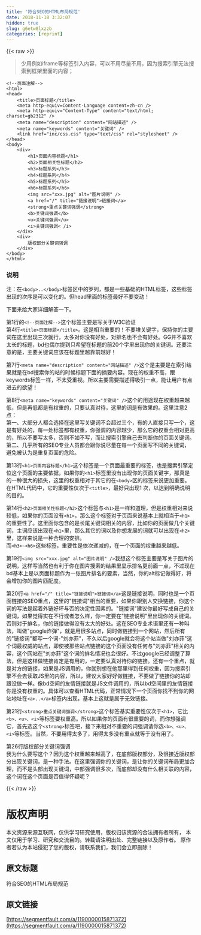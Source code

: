 ```yaml
---
title: '符合SEO的HTML布局规范' 
date: 2018-11-18 3:32:07
hidden: true
slug: g6etw8lxzzb
categories: [reprint]
---
```


{{< raw >}}
<blockquote>&#x5C11;&#x7528;&#x4F8B;&#x5982;iframe&#x7B49;&#x6807;&#x7B7E;&#x5F15;&#x5165;&#x5185;&#x5BB9;&#xFF0C;&#x53EF;&#x4EE5;&#x4E0D;&#x7528;&#x5C3D;&#x91CF;&#x4E0D;&#x7528;&#xFF0C;&#x56E0;&#x4E3A;&#x641C;&#x7D22;&#x5F15;&#x64CE;&#x65E0;&#x6CD5;&#x641C;&#x7D22;&#x5230;&#x6846;&#x67B6;&#x91CC;&#x9762;&#x7684;&#x5185;&#x5BB9;&#xFF1B;</blockquote><div class="widget-codetool" style="display:none"><div class="widget-codetool--inner"><span class="selectCode code-tool" data-toggle="tooltip" data-placement="top" title="" data-original-title="&#x5168;&#x9009;"></span> <span type="button" class="copyCode code-tool" data-toggle="tooltip" data-placement="top" data-clipboard-text="&lt;!--&#x9875;&#x9762;&#x6CE8;&#x89E3;--&gt;
&lt;html&gt;
&lt;head&gt;
    &lt;title&gt;&#x9875;&#x9762;&#x6807;&#x9898;&lt;/title&gt;
    &lt;meta http-equiv=Content-Language content=zh-cn /&gt;
    &lt;meta http-equiv=&quot;Content-Type&quot; content=&quot;text/html; charset=gb2312&quot; /&gt;
    &lt;meta name=&quot;description&quot; content=&quot;&#x7F51;&#x7AD9;&#x63CF;&#x8FF0;&quot; /&gt;
    &lt;meta name=&quot;keywords&quot; content=&quot;&#x5173;&#x952E;&#x8BCD;&quot; /&gt;
    &lt;link href=&quot;inc/css.css&quot; type=&quot;text/css&quot; rel=&quot;stylesheet&quot; /&gt;
&lt;/head&gt;
&lt;body&gt;
    &lt;div&gt;
        &lt;h1&gt;&#x9875;&#x9762;&#x5185;&#x5BB9;&#x6807;&#x9898;&lt;/h1&gt;
        &lt;h2&gt;&#x9875;&#x9762;&#x76F8;&#x5173;&#x6027;&#x6807;&#x9898;&lt;/h2&gt;
        &lt;h3&gt;&#x6807;&#x9898;&#x7CFB;&#x5217;&lt;/h3&gt;
        &lt;h4&gt;&#x6807;&#x9898;&#x7CFB;&#x5217;&lt;/h4&gt;
        &lt;h5&gt;&#x6807;&#x9898;&#x7CFB;&#x5217;&lt;/h5&gt;
        &lt;h6&gt;&#x6807;&#x9898;&#x7CFB;&#x5217;&lt;/h6&gt;
        &lt;img src=&quot;xxx.jpg&quot; alt=&quot;&#x56FE;&#x7247;&#x8BF4;&#x660E;&quot; /&gt;
        &lt;a href=&quot;/&quot; title=&quot;&#x94FE;&#x63A5;&#x8BF4;&#x660E;&quot;&gt;&#x94FE;&#x63A5;&#x8BCD;&lt;/a&gt;
        &lt;strong&gt;&#x91CD;&#x70B9;&#x5173;&#x952E;&#x8BCD;&#x5F3A;&#x8C03;&lt;/strong&gt;
        &lt;b&gt;&#x5173;&#x952E;&#x8BCD;&#x5F3A;&#x8C03;&lt;/b&gt;
        &lt;u&gt;&#x5173;&#x952E;&#x8BCD;&#x5F3A;&#x8C03;&lt;/u&gt;
        &lt;i&gt;&#x5173;&#x952E;&#x8BCD;&#x5F3A;&#x8C03;&lt; /i&gt;
    &lt;/div&gt;
    &lt;div&gt;
        &#x7248;&#x6743;&#x90E8;&#x5206;&#x5173;&#x952E;&#x8BCD;&#x5F3A;&#x8C03;
    &lt;/div&gt;
&lt;/body&gt;
&lt;/html&gt;" title="" data-original-title="&#x590D;&#x5236;"></span> <span type="button" class="saveToNote code-tool" data-toggle="tooltip" data-placement="top" title="" data-original-title="&#x653E;&#x8FDB;&#x7B14;&#x8BB0;"></span></div></div><pre class="xml hljs"><code class="html"><span class="hljs-comment">&lt;!--&#x9875;&#x9762;&#x6CE8;&#x89E3;--&gt;</span>
<span class="hljs-tag">&lt;<span class="hljs-name">html</span>&gt;</span>
<span class="hljs-tag">&lt;<span class="hljs-name">head</span>&gt;</span>
    <span class="hljs-tag">&lt;<span class="hljs-name">title</span>&gt;</span>&#x9875;&#x9762;&#x6807;&#x9898;<span class="hljs-tag">&lt;/<span class="hljs-name">title</span>&gt;</span>
    <span class="hljs-tag">&lt;<span class="hljs-name">meta</span> <span class="hljs-attr">http-equiv</span>=<span class="hljs-string">Content-Language</span> <span class="hljs-attr">content</span>=<span class="hljs-string">zh-cn</span> /&gt;</span>
    <span class="hljs-tag">&lt;<span class="hljs-name">meta</span> <span class="hljs-attr">http-equiv</span>=<span class="hljs-string">&quot;Content-Type&quot;</span> <span class="hljs-attr">content</span>=<span class="hljs-string">&quot;text/html; charset=gb2312&quot;</span> /&gt;</span>
    <span class="hljs-tag">&lt;<span class="hljs-name">meta</span> <span class="hljs-attr">name</span>=<span class="hljs-string">&quot;description&quot;</span> <span class="hljs-attr">content</span>=<span class="hljs-string">&quot;&#x7F51;&#x7AD9;&#x63CF;&#x8FF0;&quot;</span> /&gt;</span>
    <span class="hljs-tag">&lt;<span class="hljs-name">meta</span> <span class="hljs-attr">name</span>=<span class="hljs-string">&quot;keywords&quot;</span> <span class="hljs-attr">content</span>=<span class="hljs-string">&quot;&#x5173;&#x952E;&#x8BCD;&quot;</span> /&gt;</span>
    <span class="hljs-tag">&lt;<span class="hljs-name">link</span> <span class="hljs-attr">href</span>=<span class="hljs-string">&quot;inc/css.css&quot;</span> <span class="hljs-attr">type</span>=<span class="hljs-string">&quot;text/css&quot;</span> <span class="hljs-attr">rel</span>=<span class="hljs-string">&quot;stylesheet&quot;</span> /&gt;</span>
<span class="hljs-tag">&lt;/<span class="hljs-name">head</span>&gt;</span>
<span class="hljs-tag">&lt;<span class="hljs-name">body</span>&gt;</span>
    <span class="hljs-tag">&lt;<span class="hljs-name">div</span>&gt;</span>
        <span class="hljs-tag">&lt;<span class="hljs-name">h1</span>&gt;</span>&#x9875;&#x9762;&#x5185;&#x5BB9;&#x6807;&#x9898;<span class="hljs-tag">&lt;/<span class="hljs-name">h1</span>&gt;</span>
        <span class="hljs-tag">&lt;<span class="hljs-name">h2</span>&gt;</span>&#x9875;&#x9762;&#x76F8;&#x5173;&#x6027;&#x6807;&#x9898;<span class="hljs-tag">&lt;/<span class="hljs-name">h2</span>&gt;</span>
        <span class="hljs-tag">&lt;<span class="hljs-name">h3</span>&gt;</span>&#x6807;&#x9898;&#x7CFB;&#x5217;<span class="hljs-tag">&lt;/<span class="hljs-name">h3</span>&gt;</span>
        <span class="hljs-tag">&lt;<span class="hljs-name">h4</span>&gt;</span>&#x6807;&#x9898;&#x7CFB;&#x5217;<span class="hljs-tag">&lt;/<span class="hljs-name">h4</span>&gt;</span>
        <span class="hljs-tag">&lt;<span class="hljs-name">h5</span>&gt;</span>&#x6807;&#x9898;&#x7CFB;&#x5217;<span class="hljs-tag">&lt;/<span class="hljs-name">h5</span>&gt;</span>
        <span class="hljs-tag">&lt;<span class="hljs-name">h6</span>&gt;</span>&#x6807;&#x9898;&#x7CFB;&#x5217;<span class="hljs-tag">&lt;/<span class="hljs-name">h6</span>&gt;</span>
        <span class="hljs-tag">&lt;<span class="hljs-name">img</span> <span class="hljs-attr">src</span>=<span class="hljs-string">&quot;xxx.jpg&quot;</span> <span class="hljs-attr">alt</span>=<span class="hljs-string">&quot;&#x56FE;&#x7247;&#x8BF4;&#x660E;&quot;</span> /&gt;</span>
        <span class="hljs-tag">&lt;<span class="hljs-name">a</span> <span class="hljs-attr">href</span>=<span class="hljs-string">&quot;/&quot;</span> <span class="hljs-attr">title</span>=<span class="hljs-string">&quot;&#x94FE;&#x63A5;&#x8BF4;&#x660E;&quot;</span>&gt;</span>&#x94FE;&#x63A5;&#x8BCD;<span class="hljs-tag">&lt;/<span class="hljs-name">a</span>&gt;</span>
        <span class="hljs-tag">&lt;<span class="hljs-name">strong</span>&gt;</span>&#x91CD;&#x70B9;&#x5173;&#x952E;&#x8BCD;&#x5F3A;&#x8C03;<span class="hljs-tag">&lt;/<span class="hljs-name">strong</span>&gt;</span>
        <span class="hljs-tag">&lt;<span class="hljs-name">b</span>&gt;</span>&#x5173;&#x952E;&#x8BCD;&#x5F3A;&#x8C03;<span class="hljs-tag">&lt;/<span class="hljs-name">b</span>&gt;</span>
        <span class="hljs-tag">&lt;<span class="hljs-name">u</span>&gt;</span>&#x5173;&#x952E;&#x8BCD;&#x5F3A;&#x8C03;<span class="hljs-tag">&lt;/<span class="hljs-name">u</span>&gt;</span>
        <span class="hljs-tag">&lt;<span class="hljs-name">i</span>&gt;</span>&#x5173;&#x952E;&#x8BCD;&#x5F3A;&#x8C03;<span class="hljs-tag">&lt; /<span class="hljs-attr">i</span>&gt;</span>
    <span class="hljs-tag">&lt;/<span class="hljs-name">div</span>&gt;</span>
    <span class="hljs-tag">&lt;<span class="hljs-name">div</span>&gt;</span>
        &#x7248;&#x6743;&#x90E8;&#x5206;&#x5173;&#x952E;&#x8BCD;&#x5F3A;&#x8C03;
    <span class="hljs-tag">&lt;/<span class="hljs-name">div</span>&gt;</span>
<span class="hljs-tag">&lt;/<span class="hljs-name">body</span>&gt;</span>
<span class="hljs-tag">&lt;/<span class="hljs-name">html</span>&gt;</span></code></pre><h3 id="articleHeader0">&#x8BF4;&#x660E;</h3><p>&#x6CE8;&#xFF1A;&#x5728;<code>&lt;body&gt;..&lt;/body&gt;</code>&#x6807;&#x7B7E;&#x533A;&#x4E2D;&#x7684;&#x7F57;&#x5217;&#xFF0C;&#x90FD;&#x662F;&#x4E00;&#x4E9B;&#x57FA;&#x7840;&#x7684;HTML&#x6807;&#x7B7E;&#xFF0C;&#x8FD9;&#x4E9B;&#x6807;&#x7B7E;&#x51FA;&#x73B0;&#x7684;&#x6B21;&#x5E8F;&#x662F;&#x53EF;&#x4EE5;&#x53D8;&#x5316;&#x7684;&#x3002;&#x4F46;head&#x91CC;&#x9762;&#x7684;&#x6807;&#x7B7E;&#x6700;&#x597D;&#x4E0D;&#x8981;&#x53D8;&#x52A8;&#xFF01;</p><p>&#x4E0B;&#x9762;&#x6765;&#x7ED9;&#x5927;&#x5BB6;&#x8BE6;&#x7EC6;&#x89E3;&#x7B54;&#x4E00;&#x4E0B;&#x3002;</p><p>&#x7B2C;1&#x884C;&#x7684;<code>&lt;!--&#x9875;&#x9762;&#x6CE8;&#x89E3;--&gt;</code>&#x8FD9;&#x4E2A;&#x6807;&#x7B7E;&#x4E3B;&#x8981;&#x662F;&#x5199;&#x5173;&#x4E8E;W3C&#x9A8C;&#x8BC1;<br>&#x7B2C;4&#x884C;<code>&lt;title&gt;&#x9875;&#x9762;&#x6807;&#x9898;&lt;/title&gt;</code>&#x3002;&#x8FD9;&#x662F;&#x76F8;&#x5F53;&#x91CD;&#x8981;&#x7684;&#xFF01;&#x4E0D;&#x8981;&#x5806;&#x5173;&#x952E;&#x5B57;&#xFF0C;&#x4FDD;&#x6301;&#x4F60;&#x7684;&#x4E3B;&#x8981;&#x8BCD;&#x5728;&#x8FD9;&#x91CC;&#x51FA;&#x73B0;&#x4E09;&#x6B21;&#x5C31;&#x884C;&#xFF0C;&#x592A;&#x591A;&#x5BF9;&#x4F60;&#x6CA1;&#x6709;&#x597D;&#x5904;&#xFF0C;&#x5BF9;&#x6392;&#x540D;&#x4E5F;&#x4E0D;&#x4F1A;&#x6709;&#x597D;&#x5904;&#x3002;GG&#x5E76;&#x4E0D;&#x559C;&#x6B22;&#x592A;&#x957F;&#x7684;&#x6807;&#x9898;&#xFF0C;bd&#x4E5F;&#x5076;&#x5C14;&#x63D0;&#x5230;&#x53EA;&#x5E0C;&#x671B;&#x5728;&#x6807;&#x9898;&#x7684;&#x524D;20&#x4E2A;&#x5B57;&#x91CC;&#x51FA;&#x73B0;&#x4F60;&#x7684;&#x5173;&#x952E;&#x8BCD;&#x3002;&#x8FD8;&#x8981;&#x6CE8;&#x610F;&#x7684;&#x662F;&#xFF0C;&#x4E3B;&#x8981;&#x5173;&#x952E;&#x8BCD;&#x5E94;&#x8BE5;&#x5728;&#x6807;&#x9898;&#x91CC;&#x8D8A;&#x9760;&#x524D;&#x8D8A;&#x597D;&#xFF01;</p><p>&#x7B2C;7&#x884C;<code>&lt;meta name=&quot;description&quot; content=&quot;&#x7F51;&#x7AD9;&#x63CF;&#x8FF0;&quot; /&gt;</code>&#x8FD9;&#x4E2A;&#x662F;&#x4E3B;&#x8981;&#x662F;&#x5728;&#x7D22;&#x5F15;&#x7ED3;&#x679C;&#x5C31;&#x662F;&#x5728;bd&#x641C;&#x7D22;&#x4F60;&#x7684;&#x7AD9;&#x7684;&#x65F6;&#x5019;&#x6807;&#x9898;&#x4E0B;&#x9762;&#x7684;&#x6458;&#x8981;&#x5185;&#x5BB9;&#x3002;&#x73B0;&#x5728;&#x7684;&#x6743;&#x91CD;&#x4E0D;&#x9AD8;&#xFF0C;&#x8DDF; keywords&#x6807;&#x7B7E;&#x4E00;&#x6837;&#xFF0C;&#x4E0D;&#x592A;&#x53D7;&#x91CD;&#x89C6;&#x3002;&#x6240;&#x4EE5;&#x4E3B;&#x8981;&#x9700;&#x8981;&#x63CF;&#x8FF0;&#x5F97;&#x5438;&#x5F15;&#x4E00;&#x70B9;&#xFF0C;&#x80FD;&#x8BA9;&#x7528;&#x6237;&#x6709;&#x70B9;&#x8FDB;&#x53BB;&#x7684;&#x6B32;&#x671B;&#xFF01;</p><p>&#x7B2C;8&#x884C;<code>&lt;meta name=&quot;keywords&quot; content=&quot;&#x5173;&#x952E;&#x8BCD;&quot; /&gt;</code>&#x8FD9;&#x4E2A;&#x7684;&#x7528;&#x9014;&#x73B0;&#x5728;&#x6743;&#x91CD;&#x8D8A;&#x6765;&#x8D8A;&#x4F4E;&#xFF0C;&#x4F46;&#x662F;&#x518D;&#x4F4E;&#x90FD;&#x662F;&#x6709;&#x6743;&#x91CD;&#x7684;&#xFF0C;&#x53EA;&#x8981;&#x8BA4;&#x771F;&#x5BF9;&#x5F85;&#xFF0C;&#x8FD9;&#x91CC;&#x7684;&#x8BCD;&#x662F;&#x6709;&#x6548;&#x679C;&#x7684;&#x3002;&#x8FD9;&#x91CC;&#x6CE8;&#x610F;2&#x70B9;&#xFF1A;<br>&#x7B2C;&#x4E00;&#x3001;&#x5927;&#x90E8;&#x5206;&#x4EBA;&#x90FD;&#x4F1A;&#x9009;&#x62E9;&#x5728;&#x8FD9;&#x91CC;&#x5199;&#x5173;&#x952E;&#x8BCD;&#x4E0D;&#x4F1A;&#x8D85;&#x8FC7;&#x4E09;&#x4E2A;&#xFF0C;&#x6709;&#x7684;&#x4EBA;&#x76F4;&#x63A5;&#x53EA;&#x5199;&#x4E00;&#x4E2A;&#xFF0C;&#x8FD9;&#x662F;&#x6709;&#x597D;&#x5904;&#x7684;&#xFF0C;&#x6BCF;&#x4E00;&#x5904;&#x6807;&#x7B7E;&#x90FD;&#x6709;&#x6743;&#x91CD;&#xFF0C;&#x4F60;&#x5F3A;&#x8C03;&#x7684;&#x5185;&#x5BB9;&#x8D8A;&#x5C11;&#xFF0C;&#x90A3;&#x4E48;&#x5B83;&#x7684;&#x6743;&#x91CD;&#x4F1A;&#x76F8;&#x5BF9;&#x66F4;&#x9AD8;&#x7684;&#xFF0C;&#x6240;&#x4EE5;&#x4E0D;&#x8981;&#x5199;&#x592A;&#x591A;&#xFF0C;&#x5426;&#x5219;&#x4E0D;&#x5982;&#x4E0D;&#x5199;&#xFF0C;&#x800C;&#x8BA9;&#x641C;&#x7D22;&#x5F15;&#x64CE;&#x81EA;&#x5DF1;&#x53BB;&#x5224;&#x65AD;&#x4F60;&#x7684;&#x9875;&#x9762;&#x5173;&#x952E;&#x8BCD;&#x3002;<br>&#x7B2C;&#x4E8C;&#x3001;&#x51E0;&#x4E4E;&#x6240;&#x6709;&#x7684;SEO&#x4E13;&#x4E1A;&#x4EBA;&#x5458;&#x90FD;&#x4F1A;&#x8DDF;&#x4F60;&#x8BF4;&#x5C3D;&#x91CF;&#x5728;&#x6BCF;&#x4E00;&#x4E2A;&#x9875;&#x9762;&#x5199;&#x4E0D;&#x540C;&#x7684;&#x5173;&#x952E;&#x8BCD;&#xFF0C;&#x907F;&#x514D;&#x88AB;&#x8BA4;&#x4E3A;&#x662F;&#x91CD;&#x590D;&#x9875;&#x9762;&#x7684;&#x5371;&#x9669;&#x3002;</p><p>&#x7B2C;13&#x884C;<code>&lt;h1&gt;&#x9875;&#x9762;&#x5185;&#x5BB9;&#x6807;&#x9898;&lt;/h1&gt;</code>&#x8FD9;&#x4E2A;&#x6807;&#x7B7E;&#x662F;&#x4E00;&#x4E2A;&#x9875;&#x9762;&#x6700;&#x91CD;&#x8981;&#x7684;&#x6807;&#x7B7E;&#xFF0C;&#x4E5F;&#x662F;&#x641C;&#x7D22;&#x5F15;&#x64CE;&#x5B9A;&#x4F4D;&#x8FD9;&#x4E2A;&#x9875;&#x9762;&#x7684;&#x4E3B;&#x8981;&#x4F9D;&#x636E;&#xFF0C;&#x5982;&#x679C;&#x4F60;&#x7684;<code>&lt;h1&gt;</code>&#x6807;&#x7B7E;&#x91CC;&#x6CA1;&#x6709;&#x51FA;&#x73B0;&#x4F60;&#x7684;&#x9875;&#x9762;&#x5173;&#x952E;&#x5B57;&#xFF0C;&#x90A3;&#x771F;&#x662F;&#x7684;&#x4E00;&#x79CD;&#x5F88;&#x5927;&#x7684;&#x635F;&#x5931;&#xFF0C;&#x8FD9;&#x91CC;&#x7684;&#x6743;&#x91CD;&#x76F8;&#x5BF9;&#x4E8E;&#x5176;&#x5B83;&#x7684;&#x5728;<code>&lt;body&gt;</code>&#x533A;&#x7684;&#x6807;&#x7B7E;&#x6765;&#x8BF4;&#x66F4;&#x52A0;&#x91CD;&#x8981;&#x3002;&#x5728;HTML&#x4EE3;&#x7801;&#x4E2D;&#xFF0C;&#x5B83;&#x7684;&#x91CD;&#x8981;&#x6027;&#x4EC5;&#x6B21;&#x4E8E;<code>&lt;title&gt;</code>&#xFF0C;&#x6700;&#x597D;&#x53EA;&#x51FA;&#x73B0;1 &#x6B21;&#xFF0C;&#x4EE5;&#x8FBE;&#x5230;&#x660E;&#x786E;&#x8BF4;&#x660E;&#x7684;&#x76EE;&#x7684;&#x3002;</p><p>&#x7B2C;14&#x884C;<code>&lt;h2&gt;&#x9875;&#x9762;&#x76F8;&#x5173;&#x6027;&#x6807;&#x9898;&lt;/h2&gt;</code>&#x8FD9;&#x4E2A;&#x6807;&#x7B7E;&#x4E0E;<code>&lt;h1&gt;</code>&#x662F;&#x4E00;&#x6837;&#x548C;&#x9053;&#x7406;&#xFF0C;&#x4F46;&#x662F;&#x6743;&#x91CD;&#x76F8;&#x5BF9;&#x6765;&#x8BF4;&#x8F83;&#x4F4E;&#xFF0C;&#x5982;&#x679C;&#x4F60;&#x7684;&#x9875;&#x9762;&#x6CA1;&#x6709;<code>&lt;h1&gt;</code>&#xFF0C;&#x90A3;&#x4E48;&#x8FD9;&#x4E2A;&#x6807;&#x7B7E;&#x5BF9;&#x4E8E;&#x9875;&#x9762;&#x6765;&#x8BF4;&#x57FA;&#x672C;&#x4E0A;&#x5C31;&#x76F8;&#x5F53;&#x4E8E;<code>&lt;h1&gt;</code>&#x7684;&#x91CD;&#x8981;&#x6027;&#x4E86;&#x3002;&#x8FD9;&#x91CC;&#x9762;&#x4F60;&#x5305;&#x542B;&#x7684;&#x662F;&#x957F;&#x5C3E;&#x5173;&#x952E;&#x8BCD;&#x76F8;&#x5173;&#x7684;&#x5185;&#x5BB9;&#xFF0C;&#x6BD4;&#x5982;&#x4F60;&#x7684;&#x9875;&#x9762;&#x505A;&#x51E0;&#x4E2A;&#x5173;&#x952E;&#x8BCD;&#xFF0C;&#x4E3B;&#x8BCD;&#x5E94;&#x8BE5;&#x51FA;&#x73B0;&#x5728;<code>&lt;h1&gt;</code>&#x91CC;&#xFF0C;&#x90A3;&#x4E48;&#x5176;&#x5B83;&#x7684;&#x8BCD;&#x4EE5;&#x53CA;&#x4F60;&#x60F3;&#x53D1;&#x5C55;&#x7684;&#x8BCD;&#x5C31;&#x53EF;&#x4EE5;&#x51FA;&#x73B0;&#x5728;<code>&lt;h2&gt;</code>&#x91CC;&#xFF0C;&#x8FD9;&#x6837;&#x6765;&#x8BF4;&#x662F;&#x4E00;&#x79CD;&#x5408;&#x7406;&#x7684;&#x5B89;&#x6392;&#x3002;<br>&#x800C;<code>&lt;h3&gt;~&lt;h6&gt;</code>&#x8FD9;&#x4E9B;&#x6807;&#x7B7E;&#xFF0C;&#x91CD;&#x8981;&#x6027;&#x662F;&#x4F9D;&#x6B21;&#x9012;&#x51CF;&#x7684;&#xFF0C;&#x5728;&#x4E00;&#x4E2A;&#x9875;&#x9762;&#x7684;&#x6743;&#x91CD;&#x8D8A;&#x6765;&#x8D8A;&#x4F4E;&#x3002;</p><p>&#x7B2C;19&#x884C;<code>&lt;img src=&quot;xxx.jpg&quot; alt=&quot;&#x56FE;&#x7247;&#x8BF4;&#x660E;&quot; /&gt;</code>&#x6211;&#x60F3;&#x8FD9;&#x4E2A;&#x6807;&#x7B7E;&#x4E3B;&#x8981;&#x662F;&#x5199;&#x5173;&#x4E8E;&#x56FE;&#x7247;&#x7684;&#x8BF4;&#x660E;&#xFF0C;&#x8FD9;&#x6837;&#x5199;&#x5F53;&#x7136;&#x4E5F;&#x6709;&#x5229;&#x4E8E;&#x4F60;&#x5728;&#x56FE;&#x7247;&#x641C;&#x7D22;&#x7684;&#x7ED3;&#x679C;&#x91CC;&#x663E;&#x793A;&#x6392;&#x540D;&#x66F4;&#x524D;&#x9762;&#x4E00;&#x70B9;&#xFF0C;&#x4E0D;&#x8FC7;&#x73B0;&#x5728;bd&#x57FA;&#x672C;&#x4E0A;&#x662F;&#x4EE5;&#x9875;&#x9762;&#x6807;&#x9898;&#x4F5C;&#x4E3A;&#x4E00;&#x5F20;&#x56FE;&#x7247;&#x6392;&#x540D;&#x7684;&#x8981;&#x7D20;&#xFF0C;&#x5F53;&#x7136;&#xFF0C;&#x4F60;&#x7684;alt&#x6807;&#x8BB0;&#x505A;&#x5F97;&#x597D;&#xFF0C;&#x5C06;&#x4F1A;&#x589E;&#x52A0;&#x4F60;&#x7684;&#x56FE;&#x7247;&#x5339;&#x914D;&#x5EA6;&#x3002;</p><p>&#x7B2C;20&#x884C;<code>&lt;a href=&quot;/&quot; title=&quot;&#x94FE;&#x63A5;&#x8BF4;&#x660E;&quot;&gt;&#x94FE;&#x63A5;&#x8BCD;&lt;/a&gt;</code>&#x8FD9;&#x662F;&#x94FE;&#x63A5;&#x8BF4;&#x660E;&#xFF0C;&#x540C;&#x65F6;&#x4E5F;&#x662F;&#x4E00;&#x4E2A;&#x9875;&#x9762;&#x94FE;&#x63A5;&#x7684;SEO&#x91CD;&#x70B9;&#xFF0C;&#x8FD9;&#x91CC;&#x7684;&quot;&#x94FE;&#x63A5;&#x8BCD;&quot;&#x76F8;&#x5F53;&#x7684;&#x91CD;&#x8981;&#xFF0C;&#x5982;&#x679C;&#x4F60;&#x8DDF;&#x522B;&#x4EBA;&#x4EA4;&#x6362;&#x94FE;&#x63A5;&#xFF0C;&#x4F60;&#x8FD9;&#x4E2A;&#x8BCD;&#x7684;&#x5199;&#x6CD5;&#x662F;&#x8D77;&#x7740;&#x5916;&#x94FE;&#x597D;&#x574F;&#x4E0E;&#x5426;&#x7684;&#x51B3;&#x5B9A;&#x6027;&#x56E0;&#x7D20;&#x7684;&#x3002;&quot;&#x94FE;&#x63A5;&#x8BCD;&quot;&#x5EFA;&#x8BAE;&#x4F60;&#x6700;&#x597D;&#x5199;&#x6210;&#x81EA;&#x5DF1;&#x7684;&#x5173;&#x952E;&#x8BCD;&#xFF0C;&#x5982;&#x679C;&#x89C9;&#x5F97;&#x5B9E;&#x5728;&#x4E0D;&#x884C;&#x6216;&#x8005;&#x600E;&#x4E48;&#x6837;&#xFF0C;&#x4F60;&#x4E00;&#x5B9A;&#x8981;&#x5728;&quot;&#x94FE;&#x63A5;&#x8BF4;&#x660E;&quot;&#x91CC;&#x51FA;&#x73B0;&#x4F60;&#x7684;&#x5173;&#x952E;&#x8BCD;&#x3002;&#x5426;&#x5219;&#x5BF9;&#x4E8E;&#x6392;&#x540D;&#xFF0C;&#x4F60;&#x7684;&#x94FE;&#x63A5;&#x505A;&#x5F97;&#x6CA1;&#x6709;&#x592A;&#x5927;&#x7684;&#x597D;&#x5904;&#x3002;&#x8FD9;&#x5728;SEO&#x4E13;&#x4E1A;&#x672F;&#x8BED;&#x91CC;&#x8FD8;&#x6709;&#x4E00;&#x79CD;&#x53EB;&#x6CD5;&#xFF0C;&#x53EB;&#x505A;&quot;google&#x70B8;&#x5F39;&quot;&#xFF0C;&#x5C31;&#x662F;&#x7528;&#x5F88;&#x591A;&#x7AD9;&#x70B9;&#xFF0C;&#x540C;&#x65F6;&#x505A;&#x94FE;&#x63A5;&#x5230;&#x4E00;&#x4E2A;&#x7F51;&#x7AD9;&#xFF0C;&#x7136;&#x540E;&#x6240;&#x6709;&#x7684;&quot;&#x94FE;&#x63A5;&#x8BCD;&quot;&#x90FD;&#x5199;&#x4E00;&#x4E2A;&#x8BCD;-&quot;&#x5218;&#x4EA6;&#x83F2;&quot;&#xFF0C;&#x4E0D;&#x4E45;&#x4EE5;&#x540E;google&#x5C31;&#x4F1A;&#x5C06;&#x8FD9;&#x4E2A;&#x7AD9;&#x5F53;&#x505A;&quot;&#x5218;&#x4EA6;&#x83F2;&quot;&#x8FD9;&#x4E2A;&#x8BCD;&#x6700;&#x6743;&#x5A01;&#x7684;&#x7AD9;&#x70B9;&#xFF0C;&#x5373;&#x4F7F;&#x88AB;&#x90A3;&#x4E9B;&#x7AD9;&#x70B9;&#x94FE;&#x63A5;&#x7684;&#x8FD9;&#x4E2A;&#x9875;&#x9762;&#x6CA1;&#x6709;&#x4EFB;&#x4F55;&#x4E0E;&quot;&#x5218;&#x4EA6;&#x83F2;&quot;&#x76F8;&#x5173;&#x7684;&#x5185;&#x5BB9;&#xFF0C;&#x8FD9;&#x4E2A;&#x7F51;&#x7AD9;&#x5728;&quot;&#x5218;&#x4EA6;&#x83F2;&quot;&#x8FD9;&#x4E2A;&#x8BCD;&#x7684;&#x6392;&#x540D;&#x60C5;&#x51B5;&#x4E5F;&#x4F1A;&#x5F88;&#x597D;&#x3002;&#x4E0D;&#x8FC7;google&#x5DF2;&#x7ECF;&#x8C03;&#x6574;&#x4E86;&#x7B97;&#x6CD5;&#xFF0C;&#x4F46;&#x662F;&#x8FD9;&#x6837;&#x505A;&#x94FE;&#x63A5;&#x80AF;&#x5B9A;&#x662F;&#x6709;&#x7528;&#x7684;&#xFF0C;&#x4E00;&#x5B9A;&#x8981;&#x8BA4;&#x771F;&#x5BF9;&#x5F85;&#x4F60;&#x7684;&#x94FE;&#x63A5;&#x3002;&#x8FD8;&#x6709;&#x4E00;&#x4E2A;&#x91CD;&#x70B9;&#xFF0C;&#x5C31;&#x662F;&#x5BF9;&#x65B9;&#x7684;&#x94FE;&#x63A5;&#xFF0C;&#x5982;&#x679C;&#x662F;JS&#x8C03;&#x7528;&#x7684;&#xFF0C;&#x4F60;&#x5C31;&#x522B;&#x60F3;&#x5728;&#x4ED6;&#x90A3;&#x91CC;&#x5F97;&#x5230;&#x4EFB;&#x4F55;&#x6743;&#x91CD;&#xFF0C;&#x56E0;&#x4E3A;&#x641C;&#x7D22;&#x5F15;&#x64CE;&#x4E0D;&#x4F1A;&#x53BB;&#x8BFB;&#x53D6;JS&#x91CC;&#x7684;&#x5185;&#x5BB9;&#xFF0C;&#x6240;&#x4EE5;&#xFF0C;&#x5EFA;&#x8BAE;&#x5927;&#x5BB6;&#x597D;&#x597D;&#x505A;&#x94FE;&#x63A5;&#xFF0C;&#x4E0D;&#x8981;&#x505A;&#x4E86;&#x94FE;&#x63A5;&#x4F60;&#x7684;&#x7AD9;&#x5374;&#x8DDF;&#x6CA1;&#x505A;&#x4E00;&#x6837;&#x3002;&#x50CF;bd&#x7A7A;&#x95F4;&#x7684;&#x53CB;&#x60C5;&#x94FE;&#x63A5;&#x5C31;&#x662F;JS&#x6587;&#x4EF6;&#x8C03;&#x7528;&#x7684;&#xFF0C;&#x6240;&#x4EE5;bd&#x7A7A;&#x95F4;&#x91CC;&#x7684;&#x53CB;&#x60C5;&#x94FE;&#x63A5;&#x4F60;&#x662F;&#x6CA1;&#x6709;&#x6743;&#x91CD;&#x7684;&#x3002;&#x5177;&#x4F53;&#x53EF;&#x4EE5;&#x67E5;&#x770B;HTML&#x4EE3;&#x7801;&#xFF0C;&#x6B63;&#x5E38;&#x60C5;&#x51B5;&#x4E0B;&#x4E00;&#x4E2A;&#x9875;&#x9762;&#x4F60;&#x627E;&#x4E0D;&#x5230;&#x4F60;&#x7684;&#x7F51;&#x7AD9;&#x5730;&#x5740;&#x5728;<code>&lt;a&gt;..&lt;/a&gt;</code>&#x6807;&#x7B7E;&#x5185;&#x51FA;&#x73B0;&#xFF0C;&#x57FA;&#x672C;&#x4E0A;&#x8FD9;&#x5C31;&#x662F;&#x5C5E;&#x4E8E;&#x65E0;&#x6548;&#x94FE;&#x63A5;&#x3002;</p><p>&#x7B2C;21&#x884C;<code>&lt;strong&gt;&#x91CD;&#x70B9;&#x5173;&#x952E;&#x8BCD;&#x5F3A;&#x8C03;&lt;/strong&gt;</code>&#x8FD9;&#x4E2A;&#x6807;&#x7B7E;&#x57FA;&#x5B9E;&#x91CD;&#x8981;&#x6027;&#x4EC5;&#x6B21;&#x4E8E;<code>&lt;h1&gt;</code>&#xFF0C;&#x5B83;&#x6BD4;<code>&lt;b&gt;&#x3001;&lt;u&gt;&#x3001;&lt;i&gt;</code>&#x7B49;&#x6807;&#x7B7E;&#x8981;&#x6743;&#x91CD;&#x9AD8;&#x3002;&#x6240;&#x4EE5;&#x5982;&#x679C;&#x4F60;&#x7684;&#x9875;&#x9762;&#x6709;&#x5F88;&#x91CD;&#x8981;&#x7684;&#x8BCD;&#xFF0C;&#x800C;&#x4F60;&#x60F3;&#x5F3A;&#x8C03;&#x5B83;&#xFF0C;&#x9996;&#x5148;&#x9009;&#x8FD9;&#x4E2A;<code>&lt;strong&gt;</code>&#x6807;&#x7B7E;&#x5427;&#xFF0C;&#x63A5;&#x4E0B;&#x6765;&#x76F8;&#x5BF9;&#x4E0D;&#x91CD;&#x8981;&#x7684;&#x8BCD;&#x5F3A;&#x8C03;&#x8BF7;&#x4F60;&#x9009;<code>&lt;b&gt;&#x3001;&lt;u&gt;&#x3001;&lt;i&gt;</code>&#x7B49;&#x6807;&#x7B7E;&#x3002;&#x5F53;&#x7136;&#xFF0C;&#x4E0D;&#x8981;&#x7528;&#x5F97;&#x592A;&#x591A;&#x4E86;&#xFF0C;&#x7528;&#x5F97;&#x592A;&#x591A;&#x6CA1;&#x6709;&#x91CD;&#x70B9;&#x5C31;&#x7B49;&#x4E8E;&#x6CA1;&#x6709;&#x7528;&#x4E86;&#x3002;</p><p>&#x7B2C;26&#x884C;&#x7248;&#x6743;&#x90E8;&#x5206;&#x5173;&#x952E;&#x8BCD;&#x5F3A;&#x8C03;<br>&#x6211;&#x4E3A;&#x4EC0;&#x4E48;&#x8981;&#x5199;&#x8FD9;&#x4E2A;&#xFF1F;&#x56E0;&#x4E3A;&#x8FD9;&#x4E2A;&#x6743;&#x91CD;&#x8D8A;&#x6765;&#x8D8A;&#x9AD8;&#x4E86;&#xFF0C;&#x5728;&#x5E95;&#x90E8;&#x7248;&#x6743;&#x90E8;&#x5206;&#xFF0C;&#x53CA;&#x5F88;&#x63A5;&#x8FD1;&#x7248;&#x6743;&#x90E8;&#x5206;&#x51FA;&#x73B0;&#x5173;&#x952E;&#x8BCD;&#xFF0C;&#x662F;&#x4E00;&#x79CD;&#x624B;&#x6CD5;&#x3002;&#x5728;&#x8FD9;&#x91CC;&#x5F3A;&#x8C03;&#x4F60;&#x7684;&#x5173;&#x952E;&#x8BCD;&#xFF0C;&#x662F;&#x8BA9;&#x4F60;&#x7684;&#x5173;&#x952E;&#x8BCD;&#x5E03;&#x5C40;&#x66F4;&#x52A0;&#x5408;&#x7406;&#xFF0C;&#x800C;&#x4E0D;&#x662F;&#x5934;&#x90E8;&#x51FA;&#x73B0;&#x5173;&#x952E;&#x8BCD;&#xFF0C;&#x4E2D;&#x90E8;&#x5F3A;&#x8C03;&#x5F88;&#x591A;&#x6B21;&#xFF0C;&#x800C;&#x5E95;&#x90E8;&#x5374;&#x6CA1;&#x6709;&#x4EC0;&#x4E48;&#x76F8;&#x5173;&#x8054;&#x7684;&#x5185;&#x5BB9;&#xFF0C;&#x8FD9;&#x4E2A;&#x8BCD;&#x5728;&#x8FD9;&#x4E2A;&#x9875;&#x9762;&#x662F;&#x5426;&#x503C;&#x5F97;&#x6000;&#x7591;&#x5462;&#xFF1F;</p>
{{< /raw >}}

# 版权声明
本文资源来源互联网，仅供学习研究使用，版权归该资源的合法拥有者所有，
本文仅用于学习、研究和交流目的。转载请注明出处、完整链接以及原作者。
原作者若认为本站侵犯了您的版权，请联系我们，我们会立即删除！

## 原文标题
符合SEO的HTML布局规范

## 原文链接
[https://segmentfault.com/a/1190000015871372](https://segmentfault.com/a/1190000015871372)

